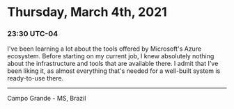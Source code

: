 # Thursday, March 4th, 2021

### 23:30 UTC-04

I've been learning a lot about the tools offered by Microsoft's Azure ecosystem.
Before starting on my current job, I knew absolutely nothing about the infrastructure
and tools that are available there. I admit that I've been liking it, as almost
everything that's needed for a well-built system is ready-to-use there.

---

Campo Grande - MS, Brazil
